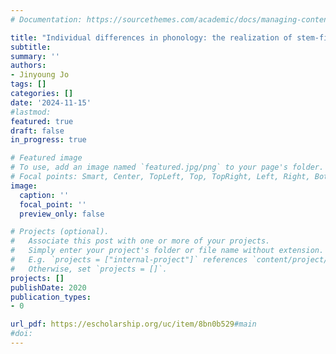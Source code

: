 ```yaml
---
# Documentation: https://sourcethemes.com/academic/docs/managing-content/

title: "Individual differences in phonology: the realization of stem-final coronal obstruents in Korean [Doctoral dissertation]. University of California, Los Angeles."
subtitle:
summary: ''
authors:
- Jinyoung Jo
tags: []
categories: []
date: '2024-11-15'
#lastmod:
featured: true
draft: false
in_progress: true

# Featured image
# To use, add an image named `featured.jpg/png` to your page's folder.
# Focal points: Smart, Center, TopLeft, Top, TopRight, Left, Right, BottomLeft, Bottom, BottomRight.
image:
  caption: ''
  focal_point: ''
  preview_only: false

# Projects (optional).
#   Associate this post with one or more of your projects.
#   Simply enter your project's folder or file name without extension.
#   E.g. `projects = ["internal-project"]` references `content/project/deep-learning/index.md`.
#   Otherwise, set `projects = []`.
projects: []
publishDate: 2020
publication_types:
- 0

url_pdf: https://escholarship.org/uc/item/8bn0b529#main
#doi: 
---
```

